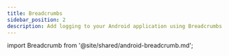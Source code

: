 ```yaml
---
title: Breadcrumbs
sidebar_position: 2
description: Add logging to your Android application using Breadcrumbs with the Embrace SDK
---
```

import Breadcrumb from '@site/shared/android-breadcrumb.md';

<Breadcrumb />